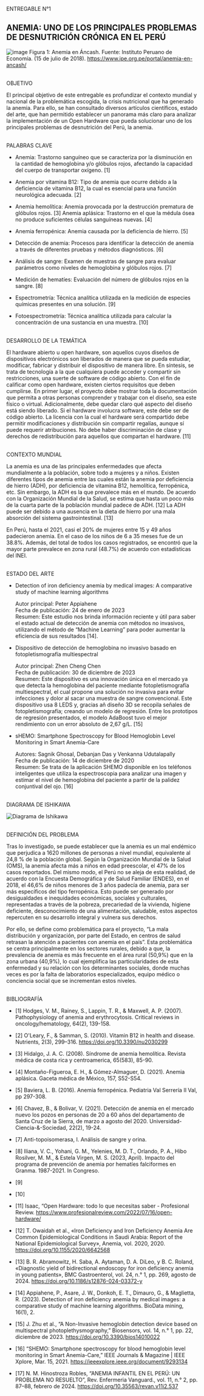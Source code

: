 ENTREGABLE N°1


ANEMIA: UNO DE LOS PRINCIPALES PROBLEMAS DE DESNUTRICIÓN CRÓNICA EN EL PERÚ
- 
![image](https://github.com/user-attachments/assets/7f46e0c9-b707-4b4f-a37c-08714b406ca2)
Figura 1: Anemia en Áncash. Fuente: Instituto Peruano de Economía. (15 de julio de 2018). https://www.ipe.org.pe/portal/anemia-en-ancash/ 

\
OBJETIVO

El principal objetivo de este entregable es profundizar el contexto mundial y nacional de la problemática escogida, la crisis nutricional que ha generado la anemia. Para ello, se han consultado diversos artículos científicos, estado del arte, que han permitido establecer un panorama más claro para analizar la implementación de un Open Hardware que pueda solucionar uno de los principales problemas de desnutrición del Perú, la anemia. 

\
PALABRAS CLAVE

- Anemia: Trastorno sanguíneo que se caracteriza por la disminución en la cantidad de hemoglobina y/o glóbulos rojos, afectando la capacidad del cuerpo de transportar oxígeno. [1]

- Anemia por vitamina B12: Tipo de anemia que ocurre debido a la deficiencia de vitamina B12, la cual es esencial para una función neurológica adecuada. [2]
- Anemia hemolítica: Anemia provocada por la destrucción prematura de glóbulos rojos. [3]
Anemia aplásica: Trastorno en el que la médula ósea no produce suficientes células sanguíneas nuevas. [4]
- Anemia ferropénica: Anemia causada por la deficiencia de hierro. [5]
- Detección de anemia: Procesos para identificar la detección de anemia a través de diferentes pruebas y métodos diagnósticos. [6]
- Análisis de sangre: Examen de muestras de sangre para evaluar parámetros como niveles de hemoglobina y glóbulos rojos. [7]
- Medición de hematíes: Evaluación del número de glóbulos rojos en la sangre. [8]
- Espectrometría: Técnica analítica utilizada en la medición de especies químicas presentes en una solución. [9]
- Fotoespectrometría: Técnica analítica utilizada para calcular la concentración de una sustancia en una muestra. [10]

\
DESARROLLO DE LA TEMÁTICA

El hardware abierto u open hardware, son aquellos cuyos diseños de dispositivos electrónicos son liberados de manera que se pueda estudiar, modificar, fabricar y distribuir el dispositivo de manera libre. En síntesis, se trata de tecnología a la que cualquiera puede acceder y compartir sin restricciones, una suerte de software de código abierto. Con el fin de calificar como open hardware, existen ciertos requisitos que deben cumplirse. En primer lugar, el proyecto debe mostrar toda la documentación que permita a otras personas comprender y trabajar con el diseño, sea este físico o virtual. Adicionalmente, debe quedar claro qué aspecto del diseño está siendo liberado. Si el hardware involucra software, este debe ser de código abierto. La licencia con la cual el hardware será compartido debe permitir modificaciones y distribución sin compartir regalías, aunque sí puede requerir atribuciones. No debe haber discriminación de clase y derechos de redistribución para aquellos que compartan el hardware. [11]

\
CONTEXTO MUNDIAL

La anemia es una de las principales enfermedades que afecta mundialmente a la población, sobre todo a mujeres y a niños. Existen diferentes tipos de anemia entre las cuales están la anemia por deficiencia de hierro (ADH), por deficiencia de vitamina B12, hemolítica, ferropénica, etc. Sin embargo, la ADH es la que prevalece más en el mundo. De acuerdo con la Organización Mundial de la Salud, se estima que hasta un poco más de la cuarta parte de la población mundial padece de ADH. [12] La ADH puede ser debido a una ausencia en la dieta de hierro por una mala absorción del sistema gastrointestinal. [13] 

En Perú, hasta el 2021, casi el 20% de mujeres entre 15 y 49 años padecieron anemia. En el caso de los niños de 6 a 35 meses fue de un 38.8%. Además, del total de todos los casos registrados, se encontró que la mayor parte prevalece en zona rural (48.7%) de acuerdo con estadísticas del INEI. 

\
ESTADO DEL ARTE

- Detection of iron deficiency anemia by medical images: A comparative study of machine learning algorithms

  Autor principal: Peter Appiahene\
  Fecha de publicación: 24 de enero de 2023\
  Resumen: Este estudio nos brinda información reciente y útil para saber el estado actual de detección de anemia con métodos no invasivos, utilizando el método de “Machine Learning” para poder aumentar la eficiencia de sus resultados [14].


- Dispositivo de detección de hemoglobina no invasivo basado en fotopletismografía multiespectral

  Autor principal: Zhen Cheng Chen\
  Fecha de publicación: 30 de diciembre de 2023\
  Resumen: Este dispositivo es una innovación única en el mercado ya que detecta la hemoglobina del paciente mediante fotopletismografía multiespectral, el cual propone una solución no invasiva para evitar  infecciones y dolor al sacar una muestra de sangre convencional. Este dispositivo usa 8 LEDS y, gracias añ diseño 3D se recopila señales de fotopletismografía; creando un modelo de regresión. Entre los prototipos de regresión presentados, el modelo AdaBoost tuvo el mejor rendimiento con un error absoluto de 2,67 g/L. [15]


- sHEMO: Smartphone Spectroscopy for Blood Hemoglobin Level Monitoring in Smart Anemia-Care

  Autores: Sagnik Ghosal, Debanjan Das y Venkanna Udutalapally\
  Fecha de publicación: 14 de diciembre de 2020\
  Resumen: Se trata de la aplicación SHEMO disponible en los teléfonos inteligentes que utiliza la espectroscopia para analizar una imagen y estimar el nivel de hemoglobina del paciente a partir de la palidez conjuntival del ojo. [16]

\
DIAGRAMA DE ISHIKAWA

![Diagrama de Ishikawa](https://github.com/user-attachments/assets/5c95f92d-1c70-4063-8f61-f7faaefc0071)

\
DEFINICIÓN DEL PROBLEMA

Tras lo investigado, se puede establecer que la anemia es un mal endémico que perjudica a 1620 millones de personas a nivel mundial, equivalente al 24,8 % de la población global. Según la Organización Mundial de la Salud (OMS), la anemia afecta más a niños en edad preescolar, el 47% de los casos reportados. Del mismo modo, el Perú no se aleja de esta realidad, de acuerdo con la Encuesta Demográfica y de Salud Familiar (ENDES), en el 2018, el 46,6% de niños menores de 3 años padecía de anemia, para ser más específicos del tipo ferropénica. Esto puede ser generado por desigualdades e inequidades económicas, sociales y culturales, representadas a través de la pobreza, precariedad de la vivienda, higiene deficiente, desconocimiento de una alimentación, saludable, estos aspectos repercuten en su desarrollo integral y vulnera sus derechos.

Por ello, se define como problemática para el proyecto, “La mala distribución y organización, por parte del Estado, en centros de salud retrasan la atención a pacientes con anemia en el país”. Esta problemática se centra principalmente en los sectores rurales, debido a que, la prevalencia de anemia es más frecuente en el área rural (50,9%) que en la zona urbana (40,9%), lo cual ejemplifica las particularidades de esta enfermedad y su relación con los determinantes sociales, donde muchas veces es por la falta de laboratorios especializados, equipo médico o conciencia social que se incrementan estos niveles. 


\
BIBLIOGRAFÍA
- [1] Hodges, V. M., Rainey, S., Lappin, T. R., & Maxwell, A. P. (2007). Pathophysiology of anemia and erythrocytosis. Critical reviews in oncology/hematology, 64(2), 139-158.

- [2] O'Leary, F., & Samman, S. (2010). Vitamin B12 in health and disease. Nutrients, 2(3), 299–316. https://doi.org/10.3390/nu2030299 
- [3] Hidalgo, J. A. C. (2008). Síndrome de anemia hemolítica. Revista médica de costa rica y centroamerica, 65(583), 85-90.
- [4] Montaño-Figueroa, E. H., & Gómez-Almaguer, D. (2021). Anemia aplásica. Gaceta médica de México, 157, S52-S54.
- [5] Baviera, L. B. (2016). Anemia ferropénica. Pediatria Val Serrería II Val, pp 297-308.
- [6] Chavez, B., & Bolivar, V. (2021). Detección de anemia en el mercado nuevo los pozos en personas de 20 a 60 años del departamento de Santa Cruz de la Sierra, de marzo a agosto del 2020. Universidad-Ciencia-&-Sociedad, 22(2), 19-24.
- [7] Anti-topoisomerasa, I. Análisis de sangre y orina.
- [8] Iliana, V. C., Yohani, G. M., Yelenies, M. D. T., Orlando, P. A., Hibo Rosilver, M. M., & Estela Virgen, M. S. (2023, April). Impacto del programa de prevención de anemia por hematíes falciformes en Granma. 1987-2021. In Congreso.
- [9]
- [10]
- [11] Isaac, “Open Hardware: todo lo que necesitas saber - Profesional Review. https://www.profesionalreview.com/2022/07/16/open-hardware/
- [12] T. Owaidah et al., «Iron Deficiency and Iron Deficiency Anemia Are Common Epidemiological Conditions in Saudi Arabia: Report of the National Epidemiological Survey», Anemia, vol. 2020, 2020. https://doi.org/10.1155/2020/6642568
- [13] B. R. Abramowitz, H. Saba, A. Aytaman, D. A. DiLeo, y B. C. Roland, «Diagnostic yield of bidirectional endoscopy for iron deficiency anemia in young patients», BMC Gastroenterol, vol. 24, n.° 1, pp. 269, agosto de 2024. https://doi.org/10.1186/s12876-024-03372-y
- [14] Appiahene, P., Asare, J. W., Donkoh, E. T., Dimauro, G., & Maglietta, R. (2023). Detection of iron deficiency anemia by medical images: a comparative study of machine learning algorithms. BioData mining, 16(1), 2.
- [15] J. Zhu et al., “A Non-Invasive hemoglobin detection device based on multispectral photoplethysmography,” Biosensors, vol. 14, n.° 1, pp. 22, diciembre de 2023. https://doi.org/10.3390/bios14010022
- [16] “SHEMO: Smartphone spectroscopy for blood hemoglobin level monitoring in Smart Anemia-Care,” IEEE Journals & Magazine | IEEE Xplore, Mar. 15, 2021. https://ieeexplore.ieee.org/document/9293134
- [17] N. M. Hinostroza Robles, “ANEMIA INFANTIL EN EL PERÚ: UN PROBLEMA NO RESUELTO”, Rev. Enfermeria Vanguard., vol. 11, n.° 2, pp. 87–88, febrero de 2024. https://doi.org/10.35563/revan.v11i2.537 



